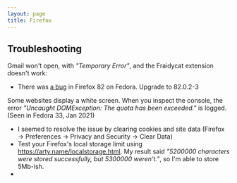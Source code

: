 ```yaml
---
layout: page
title: Firefox
---
```


## Troubleshooting

Gmail won't open, with _"Temporary Error"_, and the Fraidycat extension doesn't work:

- There was [a bug][bug] in Firefox 82 on Fedora. Upgrade to 82.0.2-3

Some websites display a white screen. When you inspect the console, the error _"Uncaught DOMException: The quota has been exceeded."_ is logged. (Seen in Fedora 33, Jan 2021)

- I seemed to resolve the issue by clearing cookies and site data (Firefox &rarr; Preferences &rarr; Privacy and Security &rarr; Clear Data)
- Test your Firefox's local storage limit using <https://arty.name/localstorage.html>. My result said _"5200000 characters were stored successfully, but 5300000 weren't."_, so I'm able to store 5Mb-ish.
- 

[bug]: https://bugzilla.redhat.com/show_bug.cgi?id=1893474
